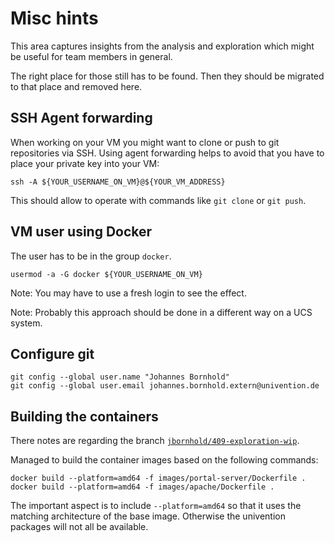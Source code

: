 # Misc hints

This area captures insights from the analysis and exploration which might be
useful for team members in general.

The right place for those still has to be found. Then they should be migrated to
that place and removed here.


## SSH Agent forwarding

When working on your VM you might want to clone or push to git repositories via
SSH. Using agent forwarding helps to avoid that you have to place your private
key into your VM:

    ssh -A ${YOUR_USERNAME_ON_VM}@${YOUR_VM_ADDRESS}

This should allow to operate with commands like `git clone` or `git push`.


## VM user using Docker

The user has to be in the group `docker`.

    usermod -a -G docker ${YOUR_USERNAME_ON_VM}

Note: You may have to use a fresh login to see the effect.

Note: Probably this approach should be done in a different way on a UCS system.


## Configure git

    git config --global user.name "Johannes Bornhold"
    git config --global user.email johannes.bornhold.extern@univention.de

## Building the containers

There notes are regarding the branch
[`jbornhold/409-exploration-wip`](https://git.knut.univention.de/univention/components/univention-portal/-/refs/switch?destination=tree&ref=jbornhold%2F409-exploration-wip).

Managed to build the container images based on the following commands:

    docker build --platform=amd64 -f images/portal-server/Dockerfile .
    docker build --platform=amd64 -f images/apache/Dockerfile .

The important aspect is to include `--platform=amd64` so that it uses the
matching architecture of the base image. Otherwise the univention packages will
not all be available.

